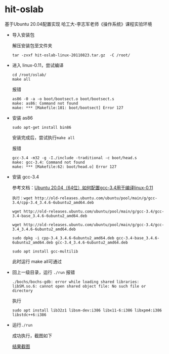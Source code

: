 # hit-oslab
基于Ubuntu 20.04配置实现 哈工大-李志军老师《操作系统》课程实验环境

- 导入安装包

    解压安装包至文件夹
    ```
    tar -zvxf hit-oslab-linux-20110823.tar.gz  -C /root/
    ```
- 进入 linux-0.11，尝试编译
    ```
    cd /root/oslab/
    make all
    ```
    报错 
    ```
    as86 -0 -a -o boot/bootsect.o boot/bootsect.s
    make: as86: Command not found
    make: *** [Makefile:101: boot/bootsect] Error 127
    ```
- 安装 as86
    ```
    sudo apt-get install bin86
    ```
    安装完成后，尝试执行`make all`

    报错
    ```
    gcc-3.4 -m32 -g -I./include -traditional -c boot/head.s
    make: gcc-3.4: Command not found
    make: *** [Makefile:62: boot/head.o] Error 127
    ```

- 安装 gcc-3.4

    参考文档：[Ubuntu 20.04（64位）如何配置gcc-3.4用于编译linux-0.11](https://www.bilibili.com/read/cv6353911/)

    ```
    执行：wget http://old-releases.ubuntu.com/ubuntu/pool/main/g/gcc-3.4/cpp-3.4_3.4.6-6ubuntu2_amd64.deb 

    wget http://old-releases.ubuntu.com/ubuntu/pool/main/g/gcc-3.4/gcc-3.4-base_3.4.6-6ubuntu2_amd64.deb

    wget http://old-releases.ubuntu.com/ubuntu/pool/main/g/gcc-3.4/gcc-3.4_3.4.6-6ubuntu2_amd64.deb

    sudo dpkg -i cpp-3.4_3.4.6-6ubuntu2_amd64.deb gcc-3.4-base_3.4.6-6ubuntu2_amd64.deb gcc-3.4_3.4.6-6ubuntu2_amd64.deb

    sudo apt install gcc-multilib
    ```

    此时运行 make all可通过

- 回上一级目录，运行 `./run` 
    报错
    ```
    ./bochs/bochs-gdb: error while loading shared libraries: libSM.so.6: cannot open shared object file: No such file or directory
    ```
    执行
    ```
    sudo apt install lib32z1 libsm-dev:i386 libx11-6:i386 libxpm4:i386 libstdc++6:i386
    ```
- 运行`./run`

    成功执行，截图如下
    
    [结果截图](./result.png)